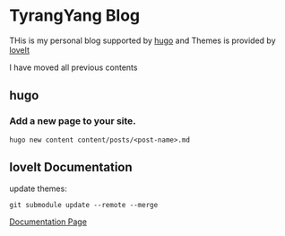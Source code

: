 # TyrangYang Blog

THis is my personal blog supported by [hugo](https://gohugo.io/) and Themes is provided by [loveIt](https://github.com/dillonzq/LoveIt)

I have moved all previous contents

## hugo

### Add a new page to your site.

```
hugo new content content/posts/<post-name>.md
```

## loveIt Documentation

update themes:

```
git submodule update --remote --merge
```

[Documentation Page](https://hugoloveit.com/categories/documentation/)

